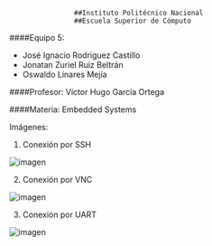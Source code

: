 					##Instituto Politécnico Nacional
					##Escuela Superior de Cómputo
####Equipo 5:
* José Ignacio Rodriguez Castillo
* Jonatan Zuriel Ruiz Beltrán
* Oswaldo Linares Mejía

####Profesor: 
	Víctor Hugo García Ortega

####Materia:
	Embedded Systems

Imágenes:

1. Conexión por SSH

![imagen](https://drive.google.com/open?id=1lj7JwnRUFcZUr-X3dDVPj2413Q4v7mHG)

2. Conexión por VNC

![imagen](https://drive.google.com/open?id=1zpc1LEGo9sKMyrLn01ZDPdouvc3dXowM)

3. Conexión por UART

![imagen](https://drive.google.com/open?id=1rH2IaE1jwjlsYt3XCLHCclT1lQsai_bt)


